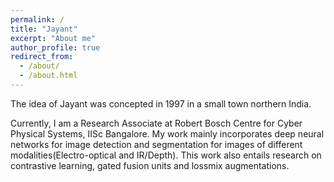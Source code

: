 ```yaml
---
permalink: /
title: "Jayant"
excerpt: "About me"
author_profile: true
redirect_from: 
  - /about/
  - /about.html
---
```


The idea of Jayant was concepted in 1997 in a small town northern India. 



Currently, I am a Research Associate at Robert Bosch Centre for Cyber Physical Systems, IISc Bangalore. My work mainly incorporates deep neural networks for image detection and segmentation for images of different modalities(Electro-optical and IR/Depth). This work also entails research on contrastive learning, gated fusion units and lossmix augmentations.

